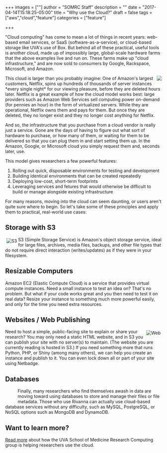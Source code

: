 +++
images = [""]
author = "SOMRC Staff"
description = ""
date = "2017-04-14T15:18:25-05:00"
title = "Why use the Cloud?"
draft = false
tags = ["aws","cloud","feature"]
categories = ["feature"]

+++

"Cloud computing" has come to mean a lot of things in recent years: web-based email services, or SaaS (software-as-a-service), 
or cloud-based storage like UVA's use of Box. But behind all of these practical, useful tools is another cloud, made up of 
impossibly large, global-scale hardware farms that the above examples live and run on. These farms make up "cloud infrastructure," 
and are now sold to consumers by Google, Rackspace, Microsoft, and Amazon. 

<img src="https://upload.wikimedia.org/wikipedia/commons/0/08/Netflix_2015_logo.svg" align="right" style="margin-left:10px;;max-width:33%;" />
This cloud is larger than you probably imagine: One of Amazon's largest customers, Netflix, spins up hundreds of thousands 
of server instances *every single night* for our viewing pleasure, before they are deleted hours later. Netflix is a great 
example of how the cloud model works best: large providers such as Amazon Web Services sell computing power on-demand (for 
pennies an hour) in the form of virtualized servers. While they are operational, Netflix owns them and pays for them. But 
once they are deleted, they no longer exist and they no longer cost anything for Netflix.

And so, the infrastructure that you purchase from a cloud vendor is really just a service. Gone are the days of having to 
figure out what sort of hardware to purchase, or how many of them, or waiting for them to be delivered so that you can plug 
them in and start setting them up. In the Amazon, Google, or Microsoft cloud you simply request them and, seconds later, 
use. 

This model gives researchers a few powerful features:

1. Rolling out quick, disposable environments for testing and development
2. Building identical environments that can be created repeatedly
3. Deploying low-cost, short-term footprints
4. Leveraging services and fetures that would otherwise be difficult to build or manage alongside existing infrastructure

For many reasons, moving into the cloud can seem daunting, or users aren't quite sure where to begin. So let's take some of 
these principles and apply them to practical, real-world use cases:

## Storage with S3

<img src="https://somrc.virginia.edu/images/aws/s3.png" align="left" style="max-height:80px;margin:4px;" alt="S3" />
S3 (Simple Storage Service) is Amazon's object storage service, ideal for large files, archives, media files, backups, and other file types that do not require
direct interaction (writes/updates) as if they were in your filesystem.

## Resizable Computers

Amazon EC2 (Elastic Compute Cloud) is a service that provides virtual compute instances. Need a small instance to test an idea on? That's 
no problem. But what if your code works great and you then need to test it on real data? Resize your instance to something much more 
powerful easily, and only for the time you need extra resources. 

## Websites / Web Publishing

<img src="https://somrc.virginia.edu/images/website-icon.png" align="right" style="max-height:100px;margin:4px;" alt="Web" />
Need to host a simple, public-facing site to explain or share your research? You may only need a static HTML website, and in S3 you 
can publish your site with no server(s) to maintain. (The website you are currently reading is hosted in S3.) If you need something
more that runs Python, PHP, or Shiny (among many others), we can help you create an instance and publish to it. You can even lock 
down all or part of your site using Netbadge.

## Databases

<i class="fa fa-database fa-5x" aria-hidden="true" style="padding:20px;float:left;"></i>

Finally, many researchers who find themselves awash in data are moving toward using databases to store and manage their files
or file metadata. Those who use Rivanna can actually use cloud-based database services without any difficulty, such as MySQL,
PostgreSQL, or NoSQL options such as MongoDB and DynamoDB.

## Want to learn more?

[Read more](https://somrc.virginia.edu/service/cloud/) about how the UVA School of Medicine Research Computing group is helping researchers use the cloud.
